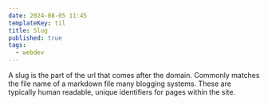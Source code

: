 ```yaml
---
date: 2024-08-05 11:45
templateKey: til
title: Slug
published: true
tags:
  - webdev
---
```


A slug is the part of the url that comes after the domain.  Commonly matches the file name of a markdown file many blogging systems.  These are typically human readable, unique identifiers for pages within the site.
